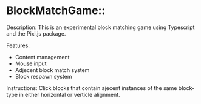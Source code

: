 # BlockMatchGame::

Description:
This is an experimental block matching game using Typescript and the Pixi.js package.

Features:
- Content management
- Mouse input
- Adjecent block match system
- Block respawn system

Instructions:
Click blocks that contain ajecent instances of the same block-type in either horizontal or verticle alignment.
